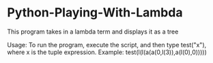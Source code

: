 # Python-Playing-With-Lambda
This program takes in a lambda term and displays it as a tree

Usage: To run the program, execute the script, and then type
       test("x"), where x is the tuple expression.
       Example: test(l(l(a(a(0,l(3)),a(l(0),0)))))
